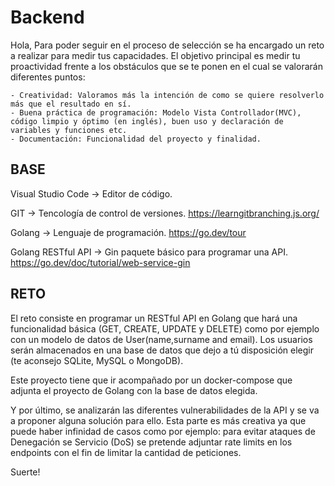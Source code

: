 # Backend

Hola,
Para poder seguir en el proceso de selección se ha encargado un reto a realizar para medir tus capacidades. El objetivo principal es medir tu proactividad frente a los obstáculos que se te ponen en el cual se valorarán diferentes puntos:

    - Creatividad: Valoramos más la intención de como se quiere resolverlo más que el resultado en sí.
    - Buena práctica de programación: Modelo Vista Controllador(MVC), código limpio y óptimo (en inglés), buen uso y declaración de variables y funciones etc.
    - Documentación: Funcionalidad del proyecto y finalidad.

## BASE
Visual Studio Code -> Editor de código.

GIT -> Tencología de control de versiones.
https://learngitbranching.js.org/

Golang -> Lenguaje de programación.
https://go.dev/tour

Golang RESTful API -> Gin paquete básico para programar una API.
https://go.dev/doc/tutorial/web-service-gin

## RETO

El reto consiste en programar un RESTful API en Golang que hará una funcionalidad básica (GET, CREATE, UPDATE y DELETE) como por ejemplo con un modelo de datos de User(name,surname and email). Los usuarios serán almacenados en una base de datos que dejo a tú disposición elegir (te aconsejo SQLite, MySQL o MongoDB). 

Este proyecto tiene que ir acompañado por un docker-compose que adjunta el proyecto de Golang con la base de datos elegida.

Y por último, se analizarán las diferentes vulnerabilidades de la API y se va a proponer alguna solución para ello. Esta parte es más creativa ya que puede haber infinidad de casos como por ejemplo: para evitar ataques de Denegación se Servicio (DoS) se pretende adjuntar rate limits en los endpoints con el fin de limitar la cantidad de peticiones.

Suerte!